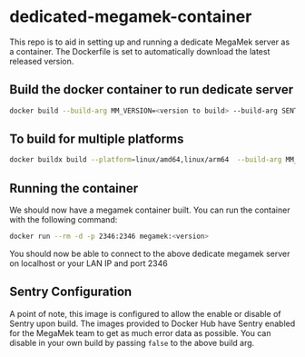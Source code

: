 # dedicated-megamek-container

This repo is to aid in setting up and running a dedicate MegaMek server as a container. The Dockerfile is set to automatically download the latest released version.

## Build the docker container to run dedicate server

```bash
docker build --build-arg MM_VERSION=<version to build> --build-arg SENTRY_ENABLED=<true or false> --tag megamek:<version> .
```

## To build for multiple platforms

```bash
docker buildx build --platform=linux/amd64,linux/arm64  --build-arg MM_VERSION=<version to build> --build-arg SENTRY_ENABLED=<true or false> -t tapenvyus/megamek:<version> .
```

## Running the container

We should now have a megamek container built. You can run the container with the following command:

```bash
docker run --rm -d -p 2346:2346 megamek:<version>
```

You should now be able to connect to the above dedicate megamek server on localhost or your LAN IP and port 2346

## Sentry Configuration

A point of note, this image is configured to allow the enable or disable of Sentry upon build. The images provided to Docker Hub have Sentry enabled for the MegaMek team to get as much error data as possible. You can disable in your own build by passing `false` to the above build arg.

